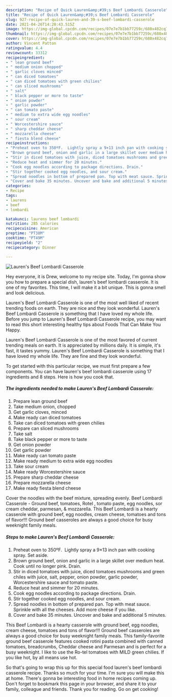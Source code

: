 ```yaml
---
description: "Recipe of Quick Lauren&amp;#39;s Beef Lombardi Casserole"
title: "Recipe of Quick Lauren&amp;#39;s Beef Lombardi Casserole"
slug: 927-recipe-of-quick-lauren-and-39-s-beef-lombardi-casserole
date: 2021-04-26T14:20:43.515Z
image: https://img-global.cpcdn.com/recipes/07e7e7b1bb77259c/680x482cq70/laurens-beef-lombardi-casserole-recipe-main-photo.jpg
thumbnail: https://img-global.cpcdn.com/recipes/07e7e7b1bb77259c/680x482cq70/laurens-beef-lombardi-casserole-recipe-main-photo.jpg
cover: https://img-global.cpcdn.com/recipes/07e7e7b1bb77259c/680x482cq70/laurens-beef-lombardi-casserole-recipe-main-photo.jpg
author: Vincent Patton
ratingvalue: 4.4
reviewcount: 33312
recipeingredient:
- " lean ground beef"
- " medium onion chopped"
- " garlic cloves minced"
- " can diced tomatoes"
- " can diced tomatoes with green chilies"
- " can sliced mushrooms"
- " salt"
- " black pepper or more to taste"
- " onion powder"
- " garlic powder"
- " can tomato paste"
- " medium to extra wide egg noodles"
- " sour cream"
- " Worcestershire sauce"
- " sharp cheddar cheese"
- " mozzarella cheese"
- " fiesta blend cheese"
recipeinstructions:
- "Preheat oven to 350ºF.  Lightly spray a 9×13 inch pan with cooking spray. Set aside."
- "Brown ground beef, onion and garlic in a large skillet over medium heat. Cook until no longer pink. Drain."
- "Stir in diced tomatoes with juice, diced tomatoes mushrooms and green chiles with juice, salt, pepper, onion powder, garlic powder, Worcestershire sauce and tomato paste."
- "Reduce heat and simmer for 20 minutes."
- "Cook egg noodles according to package directions. Drain."
- "Stir together cooked egg noodles, and sour cream."
- "Spread noodles in bottom of prepared pan. Top with meat sauce. Sprinkle with all the cheeses. Add more cheese if you like."
- "Cover and bake 35 minutes. Uncover and bake and additional 5 minutes."
categories:
- Recipe
tags:
- laurens
- beef
- lombardi

katakunci: laurens beef lombardi 
nutrition: 285 calories
recipecuisine: American
preptime: "PT38M"
cooktime: "PT49M"
recipeyield: "2"
recipecategory: Dinner

---
```



![Lauren&#39;s Beef Lombardi Casserole](https://img-global.cpcdn.com/recipes/07e7e7b1bb77259c/680x482cq70/laurens-beef-lombardi-casserole-recipe-main-photo.jpg)

Hey everyone, it is Drew, welcome to my recipe site. Today, I'm gonna show you how to prepare a special dish, lauren&#39;s beef lombardi casserole. It is one of my favorites. This time, I will make it a bit unique. This is gonna smell and look delicious.

Lauren&#39;s Beef Lombardi Casserole is one of the most well liked of recent trending foods on earth. They are nice and they look wonderful. Lauren&#39;s Beef Lombardi Casserole is something that I have loved my whole life. Before you jump to Lauren&#39;s Beef Lombardi Casserole recipe, you may want to read this short interesting healthy tips about Foods That Can Make You Happy.

Lauren&#39;s Beef Lombardi Casserole is one of the most favored of current trending meals on earth. It is appreciated by millions daily. It is simple, it's fast, it tastes yummy. Lauren&#39;s Beef Lombardi Casserole is something that I have loved my whole life. They are fine and they look wonderful.


To get started with this particular recipe, we must first prepare a few components. You can have lauren&#39;s beef lombardi casserole using 17 ingredients and 8 steps. Here is how you cook that.

<!--inarticleads1-->

##### The ingredients needed to make Lauren&#39;s Beef Lombardi Casserole:

1. Prepare  lean ground beef
1. Take  medium onion, chopped
1. Get  garlic cloves, minced
1. Make ready  can diced tomatoes
1. Take  can diced tomatoes with green chilies
1. Prepare  can sliced mushrooms
1. Take  salt
1. Take  black pepper or more to taste
1. Get  onion powder
1. Get  garlic powder
1. Make ready  can tomato paste
1. Make ready  medium to extra wide egg noodles
1. Take  sour cream
1. Make ready  Worcestershire sauce
1. Prepare  sharp cheddar cheese
1. Prepare  mozzarella cheese
1. Make ready  fiesta blend cheese


Cover the noodles with the beef mixture, spreading evenly. Beef Lombardi Casserole - Ground beef, tomatoes, Rotel , tomato paste, egg noodles, sor cream cheddar, parmesan, &amp; mozzarella. This Beef Lombardi is a hearty casserole with ground beef, egg noodles, cream cheese, tomatoes and tons of flavor!!! Ground beef casseroles are always a good choice for busy weeknight family meals. 

<!--inarticleads2-->

##### Steps to make Lauren&#39;s Beef Lombardi Casserole:

1. Preheat oven to 350ºF.  Lightly spray a 9×13 inch pan with cooking spray. Set aside.
1. Brown ground beef, onion and garlic in a large skillet over medium heat. Cook until no longer pink. Drain.
1. Stir in diced tomatoes with juice, diced tomatoes mushrooms and green chiles with juice, salt, pepper, onion powder, garlic powder, Worcestershire sauce and tomato paste.
1. Reduce heat and simmer for 20 minutes.
1. Cook egg noodles according to package directions. Drain.
1. Stir together cooked egg noodles, and sour cream.
1. Spread noodles in bottom of prepared pan. Top with meat sauce. Sprinkle with all the cheeses. Add more cheese if you like.
1. Cover and bake 35 minutes. Uncover and bake and additional 5 minutes.


This Beef Lombardi is a hearty casserole with ground beef, egg noodles, cream cheese, tomatoes and tons of flavor!!! Ground beef casseroles are always a good choice for busy weeknight family meals. This family-favorite ground beef casserole features cooked rotini pasta combined with canned tomatoes, breadcrumbs, Cheddar cheese and Parmesan and is perfect for a busy weeknight. I like to use the Ro-tel tomatoes with MILD green chilies. If you like hot, by all means use hot. 

So that's going to wrap this up for this special food lauren&#39;s beef lombardi casserole recipe. Thanks so much for your time. I'm sure you will make this at home. There's gonna be interesting food in home recipes coming up. Don't forget to bookmark this page in your browser, and share it to your family, colleague and friends. Thank you for reading. Go on get cooking!
